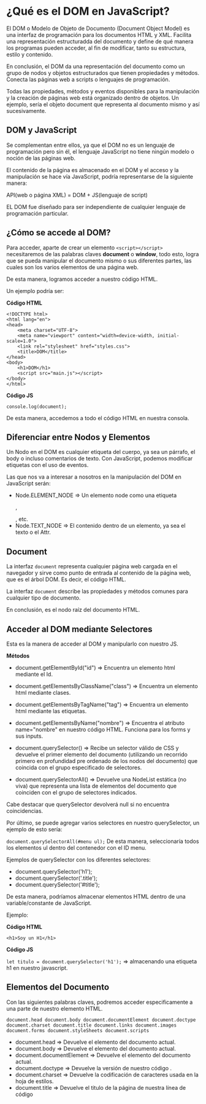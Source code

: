 # ¿Qué es el DOM en JavaScript? #
El DOM o Modelo de Objeto de Documento (Document Object Model) es una interfaz de programación para los documentos HTML y XML. Facilita una representación estructuradda del documento y define de qué manera los programas pueden acceder, al fin de modificar, tanto su estructura, estilo y contenido.

En conclusión, el DOM da una representación del documento como un grupo de nodos y objetos estructurados que tienen propiedades y métodos. Conecta las páginas web a scripts o lenguajes de programación.

Todas las propiedades, métodos y eventos disponibles para la manipulación y la creación de páginas web está organizado dentro de objetos. Un ejemplo, sería el objeto document que representa al documento mismo y así sucesivamente.

## DOM y JavaScript ##
Se complementan entre ellos, ya que el DOM no es un lenguaje de programación pero sin él, el lenguaje JavaScript no tiene ningún modelo o noción de las páginas web. 

El contenido de la página es almacenado en el DOM y el acceso y la manipulación se hace vía JavaScript, podría representarse de la siguiente manera:

API(web o página XML) = DOM + JS(lenguaje de script)

EL DOM fue diseñado para ser independiente de cualquier lenguaje de programación particular.

## ¿Cómo se accede al DOM? ##
Para acceder, aparte de crear un elemento `<script></script>` necesitaremos de las palabras claves **document** o **window**, todo esto, logra que se pueda manipular el documento mismo o sus diferentes partes, las cuales son los varios elementos de una página web.

De esta manera, logramos acceder a nuestro código HTML.

Un ejemplo podría ser:

**Código HTML**
```
<!DOCTYPE html>
<html lang="en">
<head>
    <meta charset="UTF-8">
    <meta name="viewport" content="width=device-width, initial-scale=1.0">
    <link rel="stylesheet" href="styles.css">
    <title>DOM</title>
</head>
<body>
    <h1>DOM</h1>
    <script src="main.js"></script>
</body>
</html>
```

**Código JS**
```
console.log(document);
```

De esta manera, accedemos a todo el código HTML en nuestra consola.


## Diferenciar entre Nodos y Elementos ##
Un Nodo en el DOM es cualquier etiqueta del cuerpo, ya sea un párrafo, el body o incluso comentarios de texto. Con JavaScript, podemos modificar etiquetas con el uso de eventos.

Las que nos va a interesar a nosotros en la manipulación del DOM en JavaScript serán: 

- Node.ELEMENT_NODE => Un elemento node como una etiqueta <p> , <div> , etc.
- Node.TEXT_NODE => El contenido dentro de un elemento, ya sea el texto o el Attr.

## Document ##
La interfaz `document` representa cualquier página web cargada en el navegador y sirve como punto de entrada al contenido de la página web, que es el árbol DOM. Es decir, el código HTML.

La interfaz `document` describe las propiedades y métodos comunes para cualquier tipo de documento.

En conclusión, es el nodo raíz del documento HTML.

## Acceder al DOM mediante Selectores ##
Esta es la manera de acceder al DOM y manipularlo con nuestro JS.

**Métodos**

- document.getElementById("id") => Encuentra un elemento html mediante el Id.
- document.getElementsByClassName("class") => Encuentra un elemento html mediante clases.
- document.getElementsByTagName("tag") => Encuentra un elemento html mediante las etiquetas.
- document.getElementsByName("nombre") => Encuentra el atributo name="nombre" en nuestro código HTML. Funciona para los forms y sus inputs.

- document.querySelector() => Recibe un selector válido de CSS y devuelve el primer elemento del documento (utilizando un recorrido primero en profundidad pre ordenado de los nodos del documento) que coincida con el grupo especificado de selectores.
- document.querySelectorAll() => Devuelve una NodeList estática (no viva) que representa una lista de elementos del documento que coinciden con el grupo de selectores indicados.

Cabe destacar que querySelector devolverá null si no encuentra coincidencias.

Por último, se puede agregar varios selectores en nuestro querySelector, un ejemplo de esto sería:

``document.querySelectorAll(#menu ul);``
De esta manera, seleccionaría todos los elementos ul dentro del contenedor con el ID menu.


Ejemplos de querySelector con los diferentes selectores:

- document.querySelector('h1');
- document.querySelector('.title');
- document.querySelector('#title');


De esta manera, podríamos almacenar elementos HTML dentro de una variable/constante de JavaScript.

Ejemplo:

**Código HTML**

``<h1>Soy un H1</h1>``

**Código JS**

``let titulo = document.querySelector('h1');`` => almacenando una etiqueta h1 en nuestro javascript.

## Elementos del Documento ##

Con las siguientes palabras claves, podremos acceder especificamente a una parte de nuestro elemento HTML.

``
document.head
document.body
document.documentElement
document.doctype
document.charset
document.title
document.links
document.images
document.forms
document.styleSheets
document.scripts
``

- document.head  => Devuelve el elemento <head> del documento actual.
- document.body => Devuelve el elemento <body> del documento actual.
- document.documentElement => Devuelve el elemento <html> del documento actual.
- document.doctype => Devuelve la versión de nuestro código <html>.
- document.charset => Devuelve la codificación de caracteres usada en la hoja de estilos.
- document.title => Devuelve el titulo de la página de nuestra línea de código <title>.
- document.links => Devuelve todos los links que hayan en la página, es decir la etiqueta <a>.
- document.images => Devuelve todas las imágenes que hayan en la página, es decir la etiqueta <img>.
- document.forms => Devuelve todos los formularios que hayan en la página, es decir la etiqueta <form>.
- document.styleSheets => Devuelve todos <link> que haya de CSS.
- document.scripts => Devuelve todos <scripts> que haya en nuestro código HTML.




## Element ##
Una vez tenemos el elemento HTML, podemos modificarlo.

Element hereda la interfaz genética Node, y juntos, estas dos interfaces proporcionan muchos métodos y propiedades utilizables sobre los elementos individuales.

**Propiedades**

- attributes => Todos los atributos asociados a un elemento.
- childNodes => Todos los nodos hijos de un elemento.
- className => La clase de un elemento.
- clientWidth => El ancho interior del elemento.
- clientHeight => El alto interior del elemento.
- dir => La direccionalidad del elemento. 
- firstChild => El primer hijo del elemento, devolverá null si no hay.
- id => La identificación del elemento.
- innerHTML => El contenido y el código que hay dentro del elemento
- lang => El lenguaje de los atributos, texto y contenido del elemento.
- lastChild => El último hijo directo del elemento, null si no hay.
- localName => La parte local del nombre cualificado del elemento.


- name => El nombre del elemento.
- namespaceURI => El URI del espacio del nombre de ese nodo, null si no está especificado.
- nextSibling => El nodo inmediatamente posterior al primero dado en el árbol, null si no hay.
- nodeName => El nombre del nodo de ese elemeno.
- nodeType => Un número que representa el tipo del nodo. Lo mismo que 1 para los elementos DOM. 
- nodeValue => El valor del nodo. Lo mismo que null para los elementos DOM. 
- offsetHeight => El alto de un elemento, tal cual está escrito en la composición.
- offsetLeft => La distancia que hay desde el borde izquierdo del elemento al de su offsetParent. 
- offsetParent => El elemento del cual todos los cálculos de distancia son actualmente computados. 
- offsetTop => La distancia desde el borde superior del elemento hasta el de su offsetParent. 
- offsetWidth => El ancho de un elemento, tal cual está escrito en la composición. 
- ownerDocument => El documento en le cual está ese nodo, null si no hay.


- parentNode => El elemento original, es decir, el elemento padre de ese nodo. Null si no hay dentro del documento de DOM.
- prefix => El prefijo del espacio de nombre del nodo, null si no está especificado.
- previousSibling => El nodo inmediatamente anterior al primero dado en el árbol, null si no hay
- scrollHeight => Muestra la altura del deslizamiento del elemento.
- scrollLeft => Obtiene/establece el offset de scroll izquierdo de un elemento.
- scrollTop => Obtiene/establece el offset de scroll superior de un elemento.
- scrollWidth => Muestra el ancho de deslizamiento de un elemento.
- style => Un objeto representando las declaraciones de los atributos de estilo del elemento.
- tabIndex => Obtiene/establece la posición del elemento en el órden de tabulación.
- tagName => El nombre dado de la etiqueta para el elemento dado.
- textContent => Obtiene/establece los contenidos textuales de un elemento y todos sus descendentes.

**Métodos**



<!-- https://www.youtube.com/watch?v=l6npGZa_vgc -->

<!-- https://developer.mozilla.org/es/docs/Web/API/Element -->

<!-- https://developer.mozilla.org/es/docs/Web/API/Document_Object_Model/Introduction#probando_el_api_del_dom -->

<!-- https://bluuweb.github.io/javascript/02-dom/#buscar-elementos-html -->


<!-- https://www.youtube.com/watch?v=XydYN4ZQL9s -->
<!-- https://www.youtube.com/watch?v=qcntA-rcKcQ -->
<!-- https://www.youtube.com/watch?v=sVitHchciMw -->
<!-- https://www.youtube.com/watch?v=m7VxR9CxU2s -->